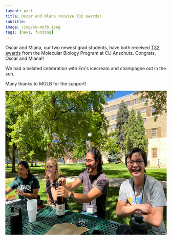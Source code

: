 ```yaml
---
layout: post  
title: Oscar and Mlana receive T32 awards!
subtitle: 
image: /img/cu-molb.jpeg  
tags: [news, funding]  
---
```


Oscar and Mlana, our two newest grad students, have both received [T32 awards](https://www.cuanschutz.edu/graduate-programs/molecular-biology/t32-awardees) from the Molecular Biology Program at CU Anschutz. Congrats, Oscar and Mlana!! 

We had a belated celebration with Em's icecream and champagne out in the sun. 

Many thanks to MOLB for the support! 

<img align="left" src="/img/t32-celebration.jpg" style="width:600px !important;height:450px !important;" />
<br>  
<br>  
